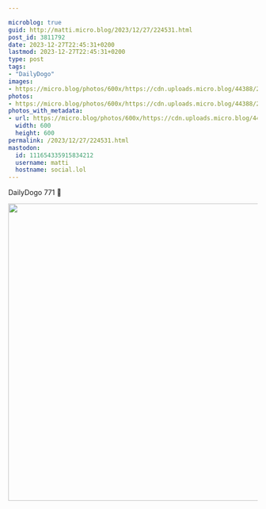 ```yaml
---

microblog: true
guid: http://matti.micro.blog/2023/12/27/224531.html
post_id: 3811792
date: 2023-12-27T22:45:31+0200
lastmod: 2023-12-27T22:45:31+0200
type: post
tags:
- "DailyDogo"
images:
- https://micro.blog/photos/600x/https://cdn.uploads.micro.blog/44388/2023/5e01e7fb6c0d447da99718bde68c2e91.jpg
photos:
- https://micro.blog/photos/600x/https://cdn.uploads.micro.blog/44388/2023/5e01e7fb6c0d447da99718bde68c2e91.jpg
photos_with_metadata:
- url: https://micro.blog/photos/600x/https://cdn.uploads.micro.blog/44388/2023/5e01e7fb6c0d447da99718bde68c2e91.jpg
  width: 600
  height: 600
permalink: /2023/12/27/224531.html
mastodon:
  id: 111654335915834212
  username: matti
  hostname: social.lol
---
```

DailyDogo 771 🐶

<img src="/media/uploads/2023/5e01e7fb6c0d447da99718bde68c2e91.jpg" width="600" height="600" alt="" />
